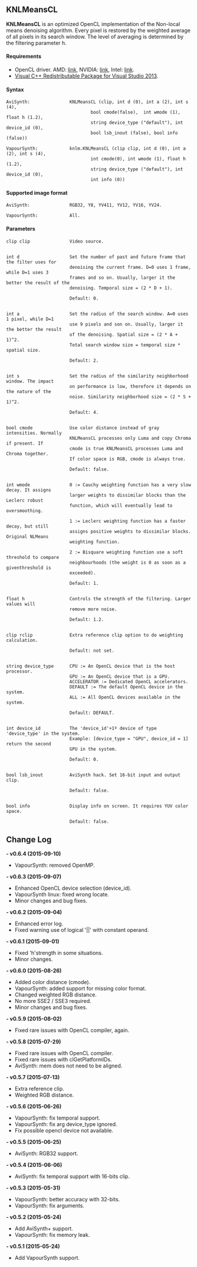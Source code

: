 ## KNLMeansCL ##

**KNLMeansCL** is an optimized OpenCL implementation of the Non-local means denoising algorithm. 
Every pixel is restored by the weighted average of all pixels in its search window. The level of averaging is determined by the filtering parameter h. 

#### Requirements ####
- OpenCL driver. AMD: [link](http://support.amd.com), NVIDIA: [link](http://www.nvidia.com/download/find.aspx), Intel: [link](https://software.intel.com/en-us/articles/opencl-drivers).
- [Visual C++ Redistributable Package for Visual Studio 2013](http://www.microsoft.com/en-US/download/details.aspx?id=40784).

#### Syntax ####
```
AviSynth:               KNLMeansCL (clip, int d (0), int a (2), int s (4), 
                                bool cmode(false),  int wmode (1), float h (1.2), 
                                string device_type ("default"), int device_id (0),
                                bool lsb_inout (false), bool info (false))

VapourSynth:            knlm.KNLMeansCL (clip clip, int d (0), int a (2), int s (4), 
                                int cmode(0), int wmode (1), float h (1.2), 
                                string device_type ("default"), int device_id (0), 
                                int info (0)) 
```

#### Supported image format ####
```
AviSynth:               RGB32, Y8, YV411, YV12, YV16, YV24.

VapourSynth: 	        All.
```


#### Parameters ####
``` 
clip clip               Video source.
	

int d                   Set the number of past and future frame that the filter uses for 
                        denoising the current frame. D=0 uses 1 frame, while D=1 uses 3
                        frames and so on. Usually, larger it the better the result of the
                        denoising. Temporal size = (2 * D + 1).

                        Default: 0.


int a                   Set the radius of the search window. A=0 uses 1 pixel, while D=1 
                        use 9 pixels and son on. Usually, larger it the better the result
                        of the denoising. Spatial size = (2 * A + 1)^2.
                        Total search window size = temporal size * spatial size.
	
                        Default: 2.


int s                   Set the radius of the similarity neighborhood window. The impact 
                        on performance is low, therefore it depends on the nature of the 
                        noise. Similarity neighborhood size = (2 * S + 1)^2.
	
                        Default: 4.


bool cmode              Use color distance instead of gray intensities. Normally 
                        KNLMeansCL processes only Luma and copy Chroma if present. If 
                        cmode is true KNLMeansCL processes Luma and Chroma together. 
                        If color space is RGB, cmode is always true.
	
                        Default: false.
	

int wmode               0 := Cauchy weighting function has a very slow decay. It assigns 
                        larger weights to dissimilar blocks than the Leclerc robust 
                        function, which will eventually lead to oversmoothing.
                        
                        1 := Leclerc weighting function has a faster decay, but still
                        assigns positive weights to dissimilar blocks. Original NLMeans 
                        weighting function.
                        
                        2 := Bisquare weighting function use a soft threshold to compare 
                        neighbourhoods (the weight is 0 as soon as a giventhreshold is 
                        exceeded).
	
                        Default: 1.
	
	
float h                 Controls the strength of the filtering. Larger values will 
                        remove more noise.
	                
                        Default: 1.2.


clip rclip              Extra reference clip option to do weighting calculation.
	
                        Default: not set.


string device_type      CPU := An OpenCL device that is the host processor.
                        GPU := An OpenCL device that is a GPU. 
                        ACCELERATOR := Dedicated OpenCL accelerators.
                        DEFAULT := The default OpenCL device in the system.
                        ALL := All OpenCL devices available in the system.
	
                        Default: DEFAULT.
                        

int device_id           The 'device_id'+1º device of type 'device_type' in the system.
                        Example: [device_type = "GPU", device_id = 1] return the second 
                        GPU in the system.
			
                        Default: 0.
	
	
bool lsb_inout          AviSynth hack. Set 16-bit input and output clip.

                        Default: false.
	
	
bool info               Display info on screen. It requires YUV color space.

                        Default: false.
```


## Change Log ##
**- v0.6.4 (2015-09-10)**
  - VapourSynth: removed OpenMP.

**- v0.6.3 (2015-09-07)**
  - Enhanced OpenCL device selection (device_id).
  - VapourSynth linux: fixed wrong locate.
  - Minor changes and bug fixes.

**- v0.6.2 (2015-09-04)**
  - Enhanced error log.
  - Fixed warning use of logical '||' with constant operand.

**- v0.6.1 (2015-09-01)**
  - Fixed 'h'strength in some situations.
  - Minor changes.

**- v0.6.0 (2015-08-26)**
  - Added color distance (cmode).
  - VapourSynth: added support for missing color format.
  - Changed weighted RGB distance.
  - No more SSE2 / SSE3 required. 
  - Minor changes and bug fixes.
  
**- v0.5.9 (2015-08-02)**
  - Fixed rare issues with OpenCL compiler, again. 

**- v0.5.8 (2015-07-29)**
  - Fixed rare issues with OpenCL compiler.
  - Fixed rare issues with clGetPlatformIDs.
  - AviSynth: mem does not need to be aligned.

**- v0.5.7 (2015-07-13)**
  - Extra reference clip.
  - Weighted RGB distance.

**- v0.5.6 (2015-06-26)**
  - VapourSynth: fix temporal support.
  - VapourSynth: fix arg device_type ignored.
  - Fix possible opencl device not available. 

**- v0.5.5 (2015-06-25)**
  - AviSynth: RGB32 support.

**- v0.5.4 (2015-06-06)**
  - AviSynth: fix temporal support with 16-bits clip.  

**- v0.5.3 (2015-05-31)**
  - VapourSynth: better accuracy with 32-bits.
  - VapourSynth: fix arguments.

**- v0.5.2 (2015-05-24)**
  - Add AviSynth+ support.
  - VapourSynth: fix memory leak.

**- v0.5.1 (2015-05-24)**
  - Add VapourSynth support.

